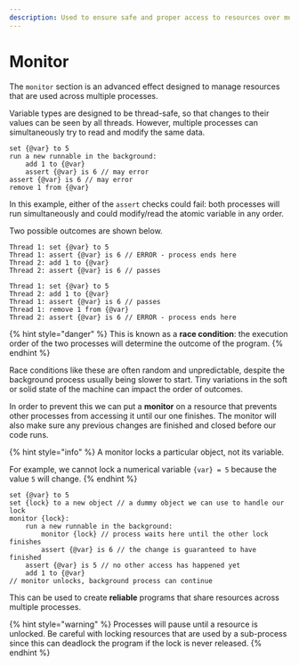 ```yaml
---
description: Used to ensure safe and proper access to resources over multiple processes.
---
```


# Monitor

The `monitor` section is an advanced effect designed to manage resources that are used across multiple processes.

Variable types are designed to be thread-safe, so that changes to their values can be seen by all threads. However, multiple processes can simultaneously try to read and modify the same data.

```clike
set {@var} to 5
run a new runnable in the background:
    add 1 to {@var}
    assert {@var} is 6 // may error
assert {@var} is 6 // may error
remove 1 from {@var}
```

In this example, either of the `assert` checks could fail: both processes will run simultaneously and could modify/read the atomic variable in any order.

Two possible outcomes are shown below.

```
Thread 1: set {@var} to 5
Thread 1: assert {@var} is 6 // ERROR - process ends here
Thread 2: add 1 to {@var}
Thread 2: assert {@var} is 6 // passes
```

```
Thread 1: set {@var} to 5
Thread 2: add 1 to {@var}
Thread 1: assert {@var} is 6 // passes
Thread 1: remove 1 from {@var}
Thread 2: assert {@var} is 6 // ERROR - process ends here
```

{% hint style="danger" %}
This is known as a **race condition**: the execution order of the two processes will determine the outcome of the program.
{% endhint %}

Race conditions like these are often random and unpredictable, despite the background process usually being slower to start. Tiny variations in the soft or solid state of the machine can impact the order of outcomes.

In order to prevent this we can put a **monitor** on a resource that prevents other processes from accessing it until our one finishes. The monitor will also make sure any previous changes are finished and closed before our code runs.

{% hint style="info" %}
A monitor locks a particular object, not its variable.

For example, we cannot lock a numerical variable `{var} = 5` because the value `5` will change.
{% endhint %}

```clike
set {@var} to 5
set {lock} to a new object // a dummy object we can use to handle our lock
monitor {lock}:
    run a new runnable in the background:
        monitor {lock} // process waits here until the other lock finishes
        assert {@var} is 6 // the change is guaranteed to have finished
    assert {@var} is 5 // no other access has happened yet
    add 1 to {@var}
// monitor unlocks, background process can continue
```

This can be used to create **reliable** programs that share resources across multiple processes.

{% hint style="warning" %}
Processes will pause until a resource is unlocked. Be careful with locking resources that are used by a sub-process since this can deadlock the program if the lock is never released.
{% endhint %}

&#x20;
